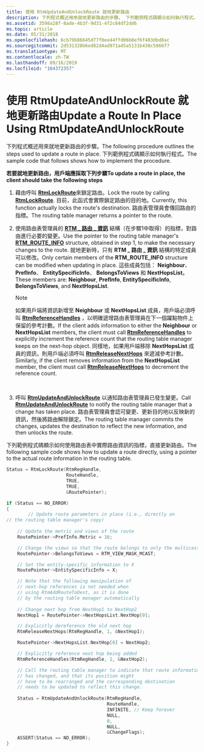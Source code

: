 ```yaml
---
title: 使用 RtmUpdateAndUnlockRoute 就地更新路由
description: 下列程式概述用來就地更新路由的步驟。 下列範例程式碼顯示如何執行程式。
ms.assetid: 3598a28f-8ade-4b3f-9d31-4f2c84df2dd6
ms.topic: article
ms.date: 05/31/2018
ms.openlocfilehash: 6cb79b86645d77f0ee44ffd06b8ef6f403dbd8ac
ms.sourcegitcommit: 2d531328b6ed82d4ad971a45a5131b430c5866f7
ms.translationtype: MT
ms.contentlocale: zh-TW
ms.lasthandoff: 09/16/2019
ms.locfileid: "104372357"
---
```

# <a name="update-a-route-in-place-using-rtmupdateandunlockroute"></a><span data-ttu-id="209dd-104">使用 RtmUpdateAndUnlockRoute 就地更新路由</span><span class="sxs-lookup"><span data-stu-id="209dd-104">Update a Route In Place Using RtmUpdateAndUnlockRoute</span></span>

<span data-ttu-id="209dd-105">下列程式概述用來就地更新路由的步驟。</span><span class="sxs-lookup"><span data-stu-id="209dd-105">The following procedure outlines the steps used to update a route in place.</span></span> <span data-ttu-id="209dd-106">下列範例程式碼顯示如何執行程式。</span><span class="sxs-lookup"><span data-stu-id="209dd-106">The sample code that follows shows how to implement the procedure.</span></span>

<span data-ttu-id="209dd-107">**若要就地更新路由，用戶端應採取下列步驟**</span><span class="sxs-lookup"><span data-stu-id="209dd-107">**To update a route in place, the client should take the following steps**</span></span>

1.  <span data-ttu-id="209dd-108">藉由呼叫 [**RtmLockRoute**](/windows/desktop/api/Rtmv2/nf-rtmv2-rtmlockroute)來鎖定路由。</span><span class="sxs-lookup"><span data-stu-id="209dd-108">Lock the route by calling [**RtmLockRoute**](/windows/desktop/api/Rtmv2/nf-rtmv2-rtmlockroute).</span></span> <span data-ttu-id="209dd-109">目前，此函式會實際鎖定路由的目的地。</span><span class="sxs-lookup"><span data-stu-id="209dd-109">Currently, this function actually locks the route's destination.</span></span> <span data-ttu-id="209dd-110">路由表管理員會傳回路由的指標。</span><span class="sxs-lookup"><span data-stu-id="209dd-110">The routing table manager returns a pointer to the route.</span></span>
2.  <span data-ttu-id="209dd-111">使用路由表管理員的 [**RTM \_ 路由 \_ 資訊**](/windows/desktop/api/Rtmv2/ns-rtmv2-rtm_route_info) 結構（在步驟1中取得）的指標，對路由進行必要的變更。</span><span class="sxs-lookup"><span data-stu-id="209dd-111">Use the pointer to the routing table manager's [**RTM\_ROUTE\_INFO**](/windows/desktop/api/Rtmv2/ns-rtmv2-rtm_route_info) structure, obtained in step 1, to make the necessary changes to the route.</span></span> <span data-ttu-id="209dd-112">就地更新時，只有 **RTM \_ 路由 \_ 資訊** 結構的特定成員可以修改。</span><span class="sxs-lookup"><span data-stu-id="209dd-112">Only certain members of the **RTM\_ROUTE\_INFO** structure can be modified when updating in place.</span></span> <span data-ttu-id="209dd-113">這些成員包括： **Neighbour**、 **PrefInfo**、 **EntitySpecificInfo**、 **BelongsToViews** 和 **NextHopsList**。</span><span class="sxs-lookup"><span data-stu-id="209dd-113">These members are: **Neighbour**, **PrefInfo**, **EntitySpecificInfo**, **BelongsToViews**, and **NextHopsList**.</span></span>
    > [!Note]  
    > <span data-ttu-id="209dd-114">如果用戶端將資訊新增至 **Neighbour** 或 **NextHopsList** 成員，用戶端必須呼叫 [**RtmReferenceHandles**](/windows/desktop/api/Rtmv2/nf-rtmv2-rtmreferencehandles) ，以明確遞增路由表管理員在下一個躍點物件上保留的參考計數。</span><span class="sxs-lookup"><span data-stu-id="209dd-114">If the client adds information to either the **Neighbour** or **NextHopsList** members, the client must call [**RtmReferenceHandles**](/windows/desktop/api/Rtmv2/nf-rtmv2-rtmreferencehandles) to explicitly increment the reference count that the routing table manager keeps on the next-hop object.</span></span> <span data-ttu-id="209dd-115">同樣地，如果用戶端移除 **NextHopsList** 成員的資訊，則用戶端必須呼叫 [**RtmReleaseNextHops**](/windows/desktop/api/Rtmv2/nf-rtmv2-rtmreleasenexthops) 來遞減參考計數。</span><span class="sxs-lookup"><span data-stu-id="209dd-115">Similarly, if the client removes information from the **NextHopsList** member, the client must call [**RtmReleaseNextHops**](/windows/desktop/api/Rtmv2/nf-rtmv2-rtmreleasenexthops) to decrement the reference count.</span></span>

     

3.  <span data-ttu-id="209dd-116">呼叫 [**RtmUpdateAndUnlockRoute**](/windows/desktop/api/Rtmv2/nf-rtmv2-rtmupdateandunlockroute) 以通知路由表管理員已發生變更。</span><span class="sxs-lookup"><span data-stu-id="209dd-116">Call [**RtmUpdateAndUnlockRoute**](/windows/desktop/api/Rtmv2/nf-rtmv2-rtmupdateandunlockroute) to notify the routing table manager that a change has taken place.</span></span> <span data-ttu-id="209dd-117">路由表管理員會認可變更、更新目的地以反映新的資訊，然後將路由解除鎖定。</span><span class="sxs-lookup"><span data-stu-id="209dd-117">The routing table manager commits the changes, updates the destination to reflect the new information, and then unlocks the route.</span></span>

<span data-ttu-id="209dd-118">下列範例程式碼顯示如何使用路由表中實際路由資訊的指標，直接更新路由。</span><span class="sxs-lookup"><span data-stu-id="209dd-118">The following sample code shows how to update a route directly, using a pointer to the actual route information in the routing table.</span></span>


```C++
Status = RtmLockRoute(RtmRegHandle,
                      RouteHandle,
                      TRUE,
                      TRUE,
                      &RoutePointer);

if (Status == NO_ERROR)
{
        // Update route parameters in place (i.e., directly on 
// the routing table manager's copy)
    
    // Update the metric and views of the route
    RoutePointer->PrefInfo.Metric = 16;

    // Change the views so that the route belongs to only the multicast view
    RoutePointer->BelongsToViews = RTM_VIEW_MASK_MCAST;

    // Set the entity-specific information to X
    RoutePointer->EntitySpecificInfo = X;

    // Note that the following manipulation of
    // next-hop references is not needed when
    // using RtmAddRouteToDest, as it is done
    // by the routing table manager automatically
    
    // Change next hop from NextHop1 to NextHop2
    NextHop1 = RoutePointer->NextHopsList.NextHop[0];

    // Explicitly dereference the old next hop
    RtmReleaseNextHops(RtmRegHandle, 1, &NextHop1);

    RoutePointer->NextHopsList.NextHop[0] = NextHop2;

    // Explicitly reference next hop being added
    RtmReferenceHandles(RtmRegHandle, 1, &NextHop2);

    // Call the routing table manager to indicate that route information
    // has changed, and that its position might
    // have to be rearranged and the corresponding destination
    // needs to be updated to reflect this change.
    
    Status = RtmUpdateAndUnlockRoute(RtmRegHandle,
                                     RouteHandle,
                                     INFINITE, // Keep forever
                                     NULL,
                                     0,
                                     NULL,
                                     &ChangeFlags);
    ASSERT(Status == NO_ERROR);
}
```



 

 




